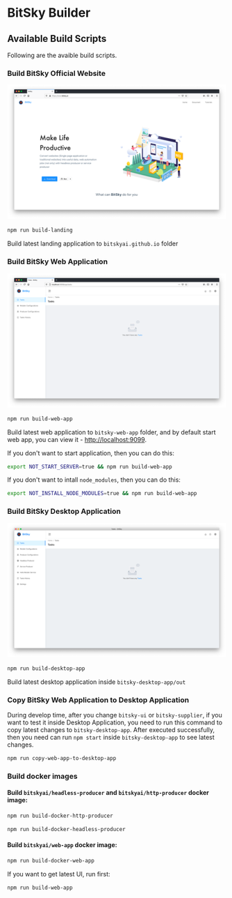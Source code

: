 # BitSky Builder

## Available Build Scripts
Following are the avaible build scripts. 

### Build BitSky Official Website
<img src="./docs/imgs/bitskyai.png" width="600px" >

```bash
npm run build-landing
```
Build latest landing application to `bitskyai.github.io` folder

### Build BitSky Web Application
<img src="./docs/imgs/bitskyai-web-app.png" width="600px" >

```bash
npm run build-web-app
```
Build latest web application to `bitsky-web-app` folder, and by default start web app, you can view it - [http://localhost:9099](http://localhost:9099).

If you don't want to start application, then you can do this:
```bash
export NOT_START_SERVER=true && npm run build-web-app
```

If you don't want to intall `node_modules`, then you can do this:
```bash
export NOT_INSTALL_NODE_MODULES=true && npm run build-web-app
```

### Build BitSky Desktop Application
<img src="./docs/imgs/bitskyai-desktop-app.png" width="600px" >

```bash
npm run build-desktop-app
```
Build latest desktop application inside `bitsky-desktop-app/out`

### Copy BitSky Web Application to Desktop Application
During develop time, after you change `bitsky-ui` or `bitsky-supplier`, if you want to test it inside Desktop Application, you need to run this command to copy latest changes to `bitsky-desktop-app`. After executed successfully, then you need can run `npm start` inside `bitsky-desktop-app` to see latest changes.

```bash
npm run copy-web-app-to-desktop-app
```

### Build docker images
#### Build `bitskyai/headless-producer` and `bitskyai/http-producer` docker image:
```bash
npm run build-docker-http-producer
```

```bash
npm run build-docker-headless-producer
```

#### Build `bitskyai/web-app` docker image:
```bash
npm run build-docker-web-app
```

If you want to get latest UI, run first:
```
npm run build-web-app
```
